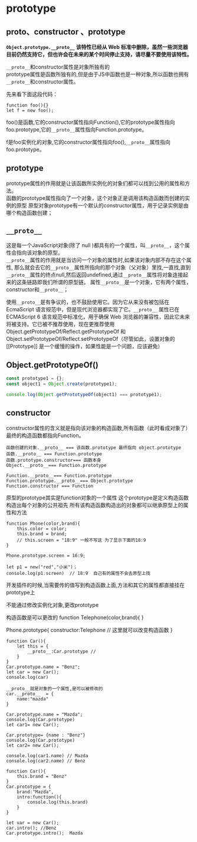 # prototype
## __proto__、constructor 、prototype

**`Object.prototype.__proto__`  该特性已经从 Web 标准中删除，虽然一些浏览器目前仍然支持它，但也许会在未来的某个时间停止支持，请尽量不要使用该特性。**

`__proto__`和constructor属性是对象所独有的  
prototype属性是函数所独有的,但是由于JS中函数也是一种对象,所以函数也拥有`__proto__`和constructor属性。  

先来看下面这段代码：
```
function foo(){}
let f = new foo();
```

foo()是函数,它的constructor属性指向Function(),它的prototype属性指向foo.prototype,它的`__proto__`属性指向Function.prototype。   

f是foo实例化的对象,它的constructor属性指向foo(),`__proto__`属性指向foo.prototype。  

## prototype   
prototype属性的作用就是让该函数所实例化的对象们都可以找到公用的属性和方法。  
函数的prototype属性指向了一个对象，这个对象正是调用该构造函数而创建的实例的原型
原型对象prototype有一个默认的constructor属性，用于记录实例是由哪个构造函数创建；

## `__proto__`
这是每一个JavaScript对象(除了 null )都具有的一个属性，叫`__proto__`，这个属性会指向该对象的原型。  
`__proto__`属性的作用就是当访问一个对象的属性时,如果该对象内部不存在这个属性,
那么就会去它的`__proto__`属性所指向的那个对象（父对象）里找,一直找,直到`__proto__`属性的终点null,然后返回undefined,通过`__proto__`属性将对象连接起来的这条链路即我们所谓的原型链。
属性`__proto__`是一个对象，它有两个属性，constructor和`__proto__`；

使用`__proto__`是有争议的，也不鼓励使用它。因为它从来没有被包括在 EcmaScript 语言规范中，但是现代浏览器都实现了它。`__proto__` 属性已在 ECMAScript 6 语言规范中标准化，用于确保 Web 浏览器的兼容性，因此它未来将被支持。它已被不推荐使用，现在更推荐使用Object.getPrototypeOf/Reflect.getPrototypeOf 和Object.setPrototypeOf/Reflect.setPrototypeOf（尽管如此，设置对象的 [[Prototype]] 是一个缓慢的操作，如果性能是一个问题，应该避免）

## Object.getPrototypeOf()
```js
const prototype1 = {};
const object1 = Object.create(prototype1);

console.log(Object.getPrototypeOf(object1) === prototype1);
```

## constructor
constructor属性的含义就是指向该对象的构造函数,所有函数（此时看成对象了）最终的构造函数都指向Function。
```
函数创建的对象.__proto__ === 该函数.prototype 最终指向 object.prototype
函数.__proto__ === Function.prototype  
函数.prototype.constructor=== 函数本身  
Object.__proto__=== Function.prototype  

Function.__proto__=== Function.prototype  
Function.prototype.__proto__=== Object.prototype  
Function.constructor === Function  
```

原型的prototype其实是function对象的一个属性
这个prototype是定义构造函数构造出每个对象的公共祖先
所有该构造函数构造出的对象都可以继承原型上的属性和方法

```
function Phone(color,brand){
    this.color = color;
    this.brand = brand;
    // this.screen = "18:9" 一般不写这 为了显示下面的18:9
}

Phone.prototype.screen = 16:9;

let p1 = new("red","小米")；
console.log(p1.screen)  // 18:9  自己有的属性不会去原型上找
```

开发插件的时候,当需要传的值写到构造函数上面,方法和其它的属性都直接挂在prototype上

不能通过修改实例化对象,更改prototype

构造函数是可以更改的
function Telephone(color,brand){ }

Phone.prototype{
    constructor:Telephone  // 这里就可以改变构造函数
}

```
function Car(){
    let this = {
        __proto__:Car.prototype // 
    }
}
Car.prototype.name = "Benz";
let car = new Car();
console.log(car)

__proto__就是对象的一个属性,是可以被修改的
car.__proto__  = {
    name:"mazda"
}
```

```
Car.prototype.name = "Mazda";
console.log(Car.prototype) 
let car1= new Car();

Car.prototype= {name : "Benz"}
console.log(Car.prototype)
let car2= new Car();

console.log(car1.name) // Mazda
console.log(car2.name) // Benz
```

```
function Car(){
    this.brand = "Benz"
}
Car.prototype = {
    brand:"Mazda",
    intro:function(){
        console.log(this.brand)
    }
}

let var = new Car();
car.intro(); //Benz
Car.prototype.intro();  Mazda

```
